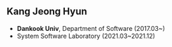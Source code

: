 ## Kang Jeong Hyun

- **Dankook Univ**, Department of Software (2017.03~)
- System Software Laboratory (2021.03~2021.12)
